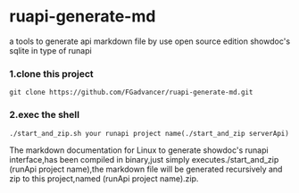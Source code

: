 # ruapi-generate-md
a tools to generate api markdown file by use open source edition showdoc's sqlite in type of runapi 

### 1.clone this project
```shell
git clone https://github.com/FGadvancer/ruapi-generate-md.git
```
### 2.exec the shell
```shell
./start_and_zip.sh your runapi project name(./start_and_zip serverApi)
```
The markdown documentation for Linux to generate showdoc's runapi interface,has been compiled in binary,just simply
executes./start_and_zip (runApi project name),the markdown file will be generated recursively and zip to this project,named
(runApi project name).zip.
